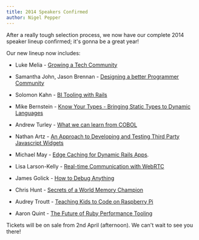 ```yaml
---
title: 2014 Speakers Confirmed
author: Nigel Pepper
---
```


After a really tough selection process, we now have our complete 2014 speaker lineup confirmed; it's gonna be a great year!

Our new lineup now includes:

* Luke Melia - [Growing a Tech Community](/speakers/2014/luke-melia)

* Samantha John, Jason Brennan - [Designing a better Programmer Community](/speakers/2014/samantha-john)

* Solomon Kahn - [BI Tooling with Rails](/speakers/2014/solomon-kahn)

* Mike Bernstein - [Know Your Types - Bringing Static Types to Dynamic Languages](/speakers/2014/mike-bernstein)

* Andrew Turley - [What we can learn from COBOL](/speakers/2014/andrew-turley)

* Nathan Artz - [An Approach to Developing and Testing Third Party Javascript Widgets](/speakers/2014/nathan-artz)

* Michael May - [Edge Caching for Dynamic Rails Apps](/speakers/2014/michael-may).

* Lisa Larson-Kelly - [Real-time Communication with WebRTC](/speakers/2014/lisa-larson-kelley)

* James Golick - [How to Debug Anything](/speakers/2014/james-golick)

* Chris Hunt - [Secrets of a World Memory Champion](/speakers/2014/chris-hunt)

* Audrey Troutt - [Teaching Kids to Code on Raspberry Pi](/speakers/2014/audrey-troutt)

* Aaron Quint - [The Future of Ruby Performance Tooling](/speakers/2014/aaron-quint)

Tickets will be on sale from 2nd April (afternoon).  We can't wait to see you there!
